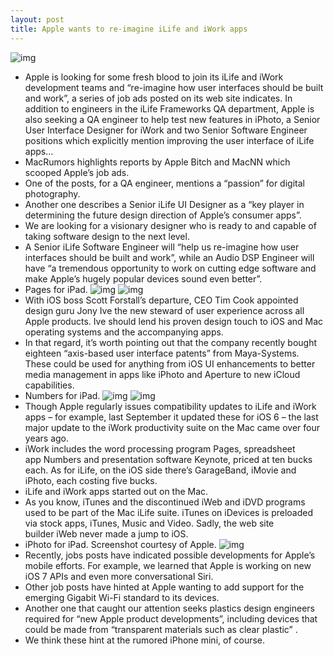 ```yaml
---
layout: post
title: Apple wants to re-imagine iLife and iWork apps
---
```

![img](http://media.idownloadblog.com/wp-content/uploads/2012/05/iPad-3-iPhoto-teaser.jpg)
* Apple is looking for some fresh blood to join its iLife and iWork development teams and “re-imagine how user interfaces should be built and work”, a series of job ads posted on its web site indicates. In addition to engineers in the iLife Frameworks QA department, Apple is also seeking a QA engineer to help test new features in iPhoto, a Senior User Interface Designer for iWork and two Senior Software Engineer positions which explicitly mention improving the user interface of iLife apps…
* MacRumors highlights reports by Apple Bitch and MacNN which scooped Apple’s job ads.
* One of the posts, for a QA engineer, mentions a “passion” for digital photography.
* Another one describes a Senior iLife UI Designer as a “key player in determining the future design direction of Apple’s consumer apps”.
* We are looking for a visionary designer who is ready to and capable of taking software design to the next level.
* A Senior iLife Software Engineer will “help us re-imagine how user interfaces should be built and work”, while an Audio DSP Engineer will have “a tremendous opportunity to work on cutting edge software and make Apple’s hugely popular devices sound even better”.
* Pages for iPad.
![img](http://media.idownloadblog.com/wp-content/uploads/2013/02/PAges-1.7.1-for-iOS-iPad-screenshot-001.jpg)
![img](http://media.idownloadblog.com/wp-content/uploads/2013/02/PAges-1.7.1-for-iOS-iPad-screenshot-002.jpg)
* With iOS boss Scott Forstall’s departure, CEO Tim Cook appointed design guru Jony Ive the new steward of user experience across all Apple products. Ive should lend his proven design touch to iOS and Mac operating systems and the accompanying apps.
* In that regard, it’s worth pointing out that the company recently bought eighteen “axis-based user interface patents” from Maya-Systems. These could be used for anything from iOS UI enhancements to better media management in apps like iPhoto and Aperture to new iCloud capabilities.
* Numbers for iPad.
![img](http://media.idownloadblog.com/wp-content/uploads/2013/02/Numbers-1.7.1-for-iOS-iPad-screenshot-001.jpg)
![img](http://media.idownloadblog.com/wp-content/uploads/2013/02/Numbers-1.7.1-for-iOS-iPad-screenshot-002.jpg)
* Though Apple regularly issues compatibility updates to iLife and iWork apps – for example, last September it updated these for iOS 6 – the last major update to the iWork productivity suite on the Mac came over four years ago.
* iWork includes the word processing program Pages, spreadsheet app Numbers and presentation software Keynote, priced at ten bucks each. As for iLife, on the iOS side there’s GarageBand, iMovie and iPhoto, each costing five bucks.
* iLife and iWork apps started out on the Mac.
* As you know, iTunes and the discontinued iWeb and iDVD programs used to be part of the Mac iLife suite. iTunes on iDevices is preloaded via stock apps, iTunes, Music and Video. Sadly, the web site builder iWeb never made a jump to iOS.
* iPhoto for iPad. Screenshot courtesy of Apple.
![img](http://media.idownloadblog.com/wp-content/uploads/2012/05/iPhoto-for-iOS-iPad-Photo-Journals.jpg)
* Recently, jobs posts have indicated possible developments for Apple’s mobile efforts. For example, we learned that Apple is working on new iOS 7 APIs and even more conversational Siri.
* Other job posts have hinted at Apple wanting to add support for the emerging Gigabit Wi-Fi standard to its devices.
* Another one that caught our attention seeks plastics design engineers required for “new Apple product developments”, including devices that could be made from “transparent materials such as clear plastic” .
* We think these hint at the rumored iPhone mini, of course.

